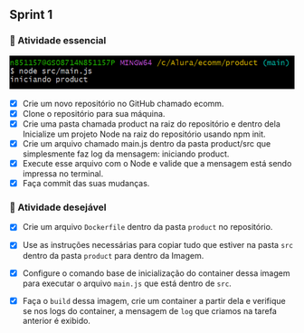  ## Sprint 1
 ### 🌱 Atividade essencial
 
 <div align="center">
 <img src="img/entrega_essencial.PNG">
 </div>
 
 - [x] Crie um novo repositório no GitHub chamado ecomm.
 - [x] Clone o repositório para sua máquina.
 - [x] Crie uma pasta chamada product na raiz do repositório e dentro dela Inicialize um projeto Node na raiz do repositório usando npm init.
 - [x] Crie um arquivo chamado main.js dentro da pasta product/src que simplesmente faz log da mensagem: iniciando product.
 - [x] Execute esse arquivo com o Node e valide que a mensagem está sendo impressa no terminal.
 - [x] Faça commit das suas mudanças.

### 🍃 Atividade desejável

- [x] Crie um arquivo `Dockerfile` dentro da pasta `product` no repositório.
- [x] Use as instruções necessárias para copiar tudo que estiver na pasta `src` dentro da pasta `product` para dentro da Imagem.
- [x] Configure o comando base de inicialização do container dessa imagem para executar o arquivo `main.js` que está dentro de `src`.
- [x] Faça o `build` dessa imagem, crie um container a partir dela e verifique se nos logs do container, a mensagem de `log` que criamos na tarefa anterior é exibido.

 
 

